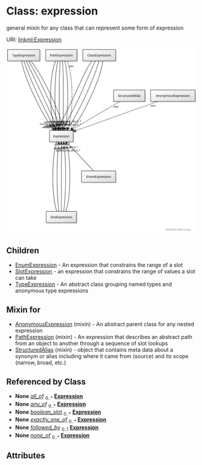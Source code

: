 
# Class: expression


general mixin for any class that can represent some form of expression

URI: [linkml:Expression](https://w3id.org/linkml/Expression)


[![img](images/Expression.svg)](images/Expression.svg)

## Children

 * [EnumExpression](EnumExpression.md) - An expression that constrains the range of a slot
 * [SlotExpression](SlotExpression.md) - an expression that constrains the range of values a slot can take
 * [TypeExpression](TypeExpression.md) - An abstract class grouping named types and anonymous type expressions

## Mixin for

 * [AnonymousExpression](AnonymousExpression.md) (mixin)  - An abstract parent class for any nested expression
 * [PathExpression](PathExpression.md) (mixin)  - An expression that describes an abstract path from an object to another through a sequence of slot lookups
 * [StructuredAlias](StructuredAlias.md) (mixin)  - object that contains meta data about a synonym or alias including where it came from (source) and its scope (narrow, broad, etc.)

## Referenced by Class

 *  **None** *[all_of](all_of.md)*  <sub>0..\*</sub>  **[Expression](Expression.md)**
 *  **None** *[any_of](any_of.md)*  <sub>0..\*</sub>  **[Expression](Expression.md)**
 *  **None** *[boolean_slot](boolean_slot.md)*  <sub>0..\*</sub>  **[Expression](Expression.md)**
 *  **None** *[exactly_one_of](exactly_one_of.md)*  <sub>0..\*</sub>  **[Expression](Expression.md)**
 *  **None** *[followed_by](followed_by.md)*  <sub>0..1</sub>  **[Expression](Expression.md)**
 *  **None** *[none_of](none_of.md)*  <sub>0..\*</sub>  **[Expression](Expression.md)**

## Attributes

